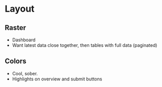 # Layout

## Raster
- Dashboard
- Want latest data close together, then tables with full data (paginated)

## Colors
- Cool, sober.
- Highlights on overview and submit buttons

